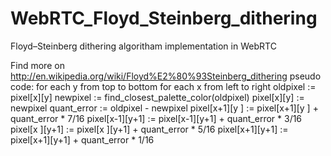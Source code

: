 # WebRTC_Floyd_Steinberg_dithering

Floyd–Steinberg dithering algoritham implementation in WebRTC

Find more on http://en.wikipedia.org/wiki/Floyd%E2%80%93Steinberg_dithering
pseudo code:
for each y from top to bottom
   for each x from left to right
      oldpixel  := pixel[x][y]
      newpixel  := find_closest_palette_color(oldpixel)
      pixel[x][y]  := newpixel
      quant_error  := oldpixel - newpixel
      pixel[x+1][y  ] := pixel[x+1][y  ] + quant_error * 7/16
      pixel[x-1][y+1] := pixel[x-1][y+1] + quant_error * 3/16
      pixel[x  ][y+1] := pixel[x  ][y+1] + quant_error * 5/16
      pixel[x+1][y+1] := pixel[x+1][y+1] + quant_error * 1/16
